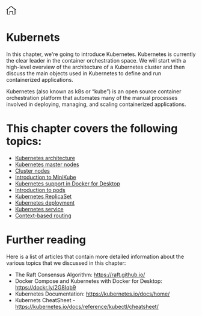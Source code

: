 [![Home](../../img/home.png)](../README.md) 
# Kubernets

In this chapter, we're going to introduce Kubernetes. Kubernetes is currently the clear leader in the container orchestration space. We will start with a high-level overview of the architecture of a Kubernetes cluster and then discuss the main objects used in Kubernetes to define and run containerized applications.

Kubernetes (also known as k8s or “kube”) is an open source container orchestration platform that automates many of the manual processes involved in deploying, managing, and scaling containerized applications.

# This chapter covers the following topics:

- [Kubernetes architecture](Kubernetes-architecture.md)
- [Kubernetes master nodes](Kubernetes-master-nodes.md)
- [Cluster nodes](Cluster-nodes.md)
- [Introduction to MiniKube](Introduction-to-Minikube.md)
- [Kubernetes support in Docker for Desktop](Kubernetes-support-in-Docker-for-Desktop.md)
- [Introduction to pods](Introduction-to-pods.md)
- [Kubernetes ReplicaSet](Kubernetes-ReplicaSet.md)
- [Kubernetes deployment](Kubernetes-deployment.md)
- [Kubernetes service](Kubernetes-service.md)
- [Context-based routing](Context-based-routing.md)

# Further reading
Here is a list of articles that contain more detailed information about the various topics that we discussed in this chapter:

- The Raft Consensus Algorithm: https://raft.github.io/
- Docker Compose and Kubernetes with Docker for Desktop: https://dockr.ly/2G8Iqb9
- Kubernetes Documentation: https://kubernetes.io/docs/home/
- Kubernets CheatSheet - https://kubernetes.io/docs/reference/kubectl/cheatsheet/